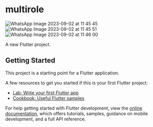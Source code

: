 # multirole
![WhatsApp Image 2023-09-02 at 11 45 45](https://github.com/SDTASLEEM/multirole/assets/142884577/c7d9b2b2-012d-4e15-bd68-6255056a87b1)
![WhatsApp Image 2023-09-02 at 11 45 51](https://github.com/SDTASLEEM/multirole/assets/142884577/945de4ab-cfe2-4764-962c-c45080362e90)
![WhatsApp Image 2023-09-02 at 11 46 00](https://github.com/SDTASLEEM/multirole/assets/142884577/f032c257-bd93-4291-95b5-198b9d8817a1)



A new Flutter project.

## Getting Started

This project is a starting point for a Flutter application.

A few resources to get you started if this is your first Flutter project:

- [Lab: Write your first Flutter app](https://docs.flutter.dev/get-started/codelab)
- [Cookbook: Useful Flutter samples](https://docs.flutter.dev/cookbook)

For help getting started with Flutter development, view the
[online documentation](https://docs.flutter.dev/), which offers tutorials,
samples, guidance on mobile development, and a full API reference.
